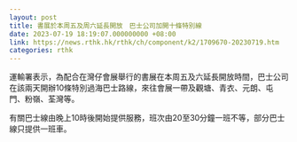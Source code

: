 ```yaml
---
layout: post
title: 書展於本周五及周六延長開放　巴士公司加開十條特別線
date: 2023-07-19 18:19:07.000000000 +08:00
link: https://news.rthk.hk/rthk/ch/component/k2/1709670-20230719.htm
categories: rthk
---
```


運輸署表示，為配合在灣仔會展舉行的書展在本周五及六延長開放時間，巴士公司在該兩天開辦10條特別過海巴士路線，來往會展一帶及觀塘、青衣、元朗、屯門、粉嶺、荃灣等。

有關巴士線由晚上10時後開始提供服務，班次由20至30分鐘一班不等，部分巴士線只提供一班車。
